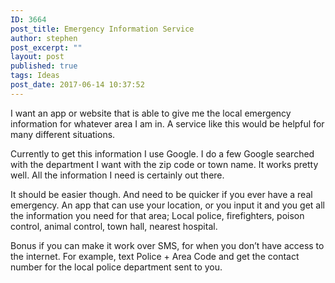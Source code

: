 ```yaml
---
ID: 3664
post_title: Emergency Information Service
author: stephen
post_excerpt: ""
layout: post
published: true
tags: Ideas
post_date: 2017-06-14 10:37:52
---
```

<p id="08af" class="graf graf--p graf-after--h3">I want an app or website that is able to give me the local emergency information for whatever area I am in. A service like this would be helpful for many different situations.</p>
<p id="ce49" class="graf graf--p graf-after--p">Currently to get this information I use Google. I do a few Google searched with the department I want with the zip code or town name. It works pretty well. All the information I need is certainly out there.</p>
<p id="548e" class="graf graf--p graf-after--p">It should be easier though. And need to be quicker if you ever have a real emergency. An app that can use your location, or you input it and you get all the information you need for that area; Local police, firefighters, poison control, animal control, town hall, nearest hospital.</p>
<p id="66e4" class="graf graf--p graf-after--p graf--trailing">Bonus if you can make it work over SMS, for when you don’t have access to the internet. For example, text Police + Area Code and get the contact number for the local police department sent to you.</p>